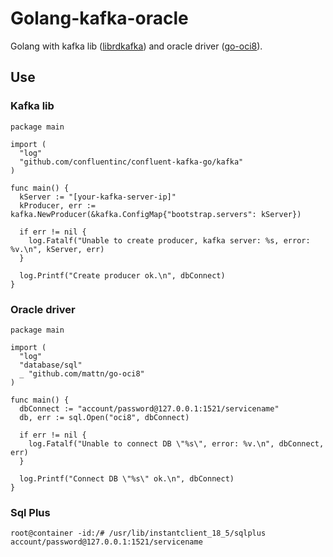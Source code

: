 # Golang-kafka-oracle

Golang with kafka lib ([librdkafka](https://github.com/edenhill/librdkafka)) and oracle driver ([go-oci8](https://github.com/mattn/go-oci8)).

## Use

### Kafka lib

````
package main

import (
  "log"
  "github.com/confluentinc/confluent-kafka-go/kafka"
)

func main() {
  kServer := "[your-kafka-server-ip]"
  kProducer, err := kafka.NewProducer(&kafka.ConfigMap{"bootstrap.servers": kServer})

  if err != nil {
    log.Fatalf("Unable to create producer, kafka server: %s, error: %v.\n", kServer, err)
  }
  
  log.Printf("Create producer ok.\n", dbConnect)
}
````

### Oracle driver

````
package main

import (
  "log"
  "database/sql"
  _ "github.com/mattn/go-oci8"
)

func main() {
  dbConnect := "account/password@127.0.0.1:1521/servicename"
  db, err := sql.Open("oci8", dbConnect)

  if err != nil {
    log.Fatalf("Unable to connect DB \"%s\", error: %v.\n", dbConnect, err)
  }

  log.Printf("Connect DB \"%s\" ok.\n", dbConnect)
}
````

### Sql Plus

````
root@container -id:/# /usr/lib/instantclient_18_5/sqlplus account/password@127.0.0.1:1521/servicename
````